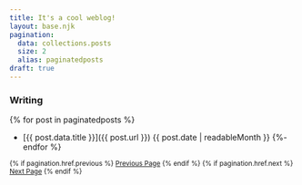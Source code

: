 ```yaml
--- 
title: It's a cool weblog!
layout: base.njk
pagination:
  data: collections.posts
  size: 2
  alias: paginatedposts
draft: true
---
```

<h3>Writing</h3>

{% for post in paginatedposts %}
- [{{ post.data.title }}]({{ post.url }}) <span class="meta-text">{{ post.date | readableMonth }}</span> 
{%- endfor %}

<small>
{% if pagination.href.previous %}
  <a href="{{pagination.href.previous}}">Previous Page</a>
{% endif %}
{% if pagination.href.next %}
  <a href="{{pagination.href.next}}">Next Page</a>
{% endif %}
</small>
